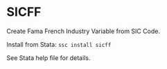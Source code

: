 
# SICFF

Create Fama French Industry Variable from SIC Code.

Install from Stata: `ssc install sicff`

See Stata help file for details.
